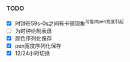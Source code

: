 ### TODO
- [x] 时钟在59s-0s之间有卡顿现象<sup>可能由pen宽度引起
- [ ] 为时钟绘制表盘
- [x] 颜色序列化保存
- [x] pen宽度序列化保存
- [x] 12/24小时切换
